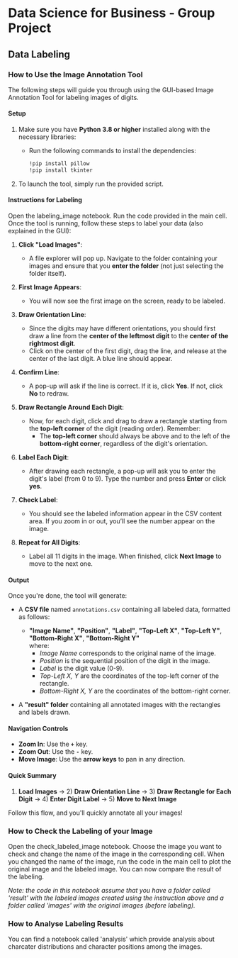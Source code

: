 # Data Science for Business - Group Project 

## Data Labeling 

### How to Use the Image Annotation Tool

The following steps will guide you through using the GUI-based Image Annotation Tool for labeling images of digits.

#### Setup
1) Make sure you have **Python 3.8 or higher** installed along with the necessary libraries:
   - Run the following commands to install the dependencies:
     ```bash
     !pip install pillow
     !pip install tkinter
     ```

2) To launch the tool, simply run the provided script.

#### Instructions for Labeling
Open the labeling_image notebook. Run the code provided in the main cell. 
Once the tool is running, follow these steps to label your data (also explained in the GUI):

1) **Click "Load Images"**:  
   - A file explorer will pop up. Navigate to the folder containing your images and ensure that you **enter the folder** (not just selecting the folder itself).

2) **First Image Appears**:  
   - You will now see the first image on the screen, ready to be labeled.

3) **Draw Orientation Line**:  
   - Since the digits may have different orientations, you should first draw a line from the **center of the leftmost digit** to the **center of the rightmost digit**.
   - Click on the center of the first digit, drag the line, and release at the center of the last digit. A blue line should appear.

4) **Confirm Line**:  
   - A pop-up will ask if the line is correct. If it is, click **Yes**. If not, click **No** to redraw.

5) **Draw Rectangle Around Each Digit**:  
   - Now, for each digit, click and drag to draw a rectangle starting from the **top-left corner** of the digit (reading order). Remember:
     - The **top-left corner** should always be above and to the left of the **bottom-right corner**, regardless of the digit's orientation.

6) **Label Each Digit**:  
   - After drawing each rectangle, a pop-up will ask you to enter the digit's label (from 0 to 9). Type the number and press **Enter** or click **yes**.

7) **Check Label**:  
   - You should see the labeled information appear in the CSV content area. If you zoom in or out, you’ll see the number appear on the image.

8) **Repeat for All Digits**:  
   - Label all 11 digits in the image. When finished, click **Next Image** to move to the next one.

#### Output
Once you're done, the tool will generate:
- A **CSV file** named `annotations.csv` containing all labeled data, formatted as follows:
   - **"Image Name"**, **"Position"**, **"Label"**, **"Top-Left X"**, **"Top-Left Y"**, **"Bottom-Right X"**, **"Bottom-Right Y"**  
     where:
     - *Image Name* corresponds to the original name of the image.
     - *Position* is the sequential position of the digit in the image.
     - *Label* is the digit value (0-9).
     - *Top-Left X, Y* are the coordinates of the top-left corner of the rectangle.
     - *Bottom-Right X, Y* are the coordinates of the bottom-right corner.
   
- A **"result" folder** containing all annotated images with the rectangles and labels drawn.

#### Navigation Controls
- **Zoom In**: Use the **`+`** key.
- **Zoom Out**: Use the **`-`** key.
- **Move Image**: Use the **arrow keys** to pan in any direction.

#### Quick Summary
1) **Load Images** → 2) **Draw Orientation Line** → 3) **Draw Rectangle for Each Digit** → 4) **Enter Digit Label** → 5) **Move to Next Image**

Follow this flow, and you'll quickly annotate all your images!


### How to Check the Labeling of your Image 

Open the check_labeled_image notebook. Choose the image you want to check and change the name of the image in the corresponding cell. When you changed the name of the image, run the code in the main cell to plot the original image and the labeled image. You can now compare the result of the labeling. 

_Note: the code in this notebook assume that you have a folder called 'result' with the labeled images created using the instruction above and a folder called 'images' with the original images (before labeling)._

### How to Analyse Labeling Results

You can find a notebook called 'analysis' which provide analysis about charcater distributions and character positions among the images. 